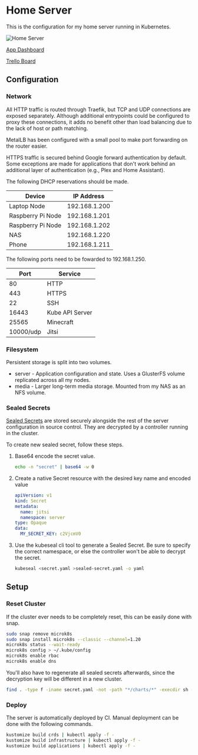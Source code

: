 # Home Server

This is the configuration for my home server running in Kubernetes.

![Home Server](https://github.com/mchill/home/workflows/Home%20Server/badge.svg)

[App Dashboard](https://mchill.io)

[Trello Board](https://trello.com/b/XNVnSBvI/home-server)

## Configuration

### Network

All HTTP traffic is routed through Traefik, but TCP and UDP connections are exposed separately. Although additional entrypoints could be configured to proxy these connections, it adds no benefit other than load balancing due to the lack of host or path matching.

MetalLB has been configured with a small pool to make port forwarding on the router easier.

HTTPS traffic is secured behind Google forward authentication by default. Some exceptions are made for applications that don't work behind an additional layer of authentication (e.g., Plex and Home Assistant).

The following DHCP reservations should be made.

Device            | IP Address
---               | ---
Laptop Node       | 192.168.1.200
Raspberry Pi Node | 192.168.1.201
Raspberry Pi Node | 192.168.1.202
NAS               | 192.168.1.220
Phone             | 192.168.1.211

The following ports need to be fowarded to 192.168.1.250.

Port      | Service
---       | ---
80        | HTTP
443       | HTTPS
22        | SSH
16443     | Kube API Server
25565     | Minecraft
10000/udp | Jitsi

### Filesystem

Persistent storage is split into two volumes.

* server - Application configuration and state. Uses a GlusterFS volume replicated across all my nodes.
* media - Larger long-term media storage. Mounted from my NAS as an NFS volume.

### Sealed Secrets

[Sealed Secrets](https://github.com/bitnami-labs/sealed-secrets) are stored securely alongside the rest of the server configuration in source control. They are decrypted by a controller running in the cluster.

To create new sealed secret, follow these steps.

1. Base64 encode the secret value.

    ```bash
    echo -n "secret" | base64 -w 0
    ```

2. Create a native Secret resource with the desired key name and encoded value

    ```yaml
    apiVersion: v1
    kind: Secret
    metadata:
      name: jitsi
      namespace: server
    type: Opaque
    data:
      MY_SECRET_KEY: c2VjcmV0
    ```

3. Use the kubeseal cli tool to generate a Sealed Secret. Be sure to specify the correct namespace, or else the controller won't be able to decrypt the secret.

    ```bash
    kubeseal <secret.yaml >sealed-secret.yaml -o yaml
    ```

## Setup

### Reset Cluster

If the cluster ever needs to be completely reset, this can be easily done with snap.

```bash
sudo snap remove microk8s
sudo snap install microk8s --classic --channel=1.20
microk8s status --wait-ready
microk8s config > ~/.kube/config
microk8s enable rbac
microk8s enable dns
```

You'll also have to regenerate all sealed secrets afterwards, since the decryption key will be different in a new cluster.

```bash
find . -type f -iname secret.yaml -not -path "*/charts/*" -execdir sh -c "cat {} | kubeseal --controller-namespace=sealed-secrets -o yaml > sealed-secret.yaml" \;
```

### Deploy

The server is automatically deployed by CI. Manual deployment can be done with the following commands.

```bash
kustomize build crds | kubectl apply -f -
kustomize build infrastructure | kubectl apply -f -
kustomize build applications | kubectl apply -f -
```
